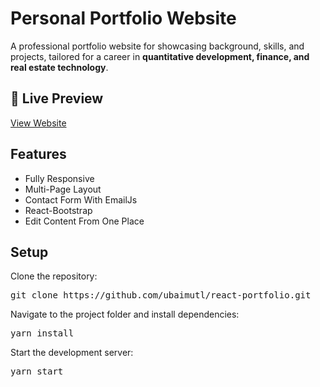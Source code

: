 # Personal Portfolio Website

A professional portfolio website for showcasing background, skills, and projects, tailored for a career in **quantitative development, finance, and real estate technology**.  


## 🔗 Live Preview  
[View Website](https://yourdomain.com)  


## Features
- Fully Responsive
- Multi-Page Layout
- Contact Form With EmailJs
- React-Bootstrap
- Edit Content From One Place


## Setup  

Clone the repository:

<pre>git clone https://github.com/ubaimutl/react-portfolio.git</pre>

Navigate to the project folder and install dependencies:

<pre>yarn install</pre>

Start the development server:

<pre>yarn start</pre>